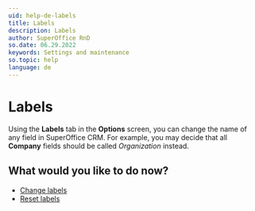 ```yaml
---
uid: help-de-labels
title: Labels
description: Labels
author: SuperOffice RnD
so.date: 06.29.2022
keywords: Settings and maintenance
so.topic: help
language: de
---
```


# Labels

Using the **Labels** tab in the **Options** screen, you can change the name of any field in SuperOffice CRM. For example, you may decide that all **Company** fields should be called *Organization* instead.

## What would you like to do now?

* [Change labels][1]
* [Reset labels][2]

<!-- Referenced links -->
[1]: changing-labels.md
[2]: resetting-labels.md

<!-- Referenced images -->

